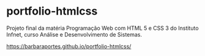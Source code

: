 # portfolio-htmlcss
Projeto final da matéria Programação Web com HTML 5 e CSS 3 do Instituto Infnet, curso Análise e Desenvolvimento de Sistemas.

https://barbaraportes.github.io/portfolio-htmlcss/

